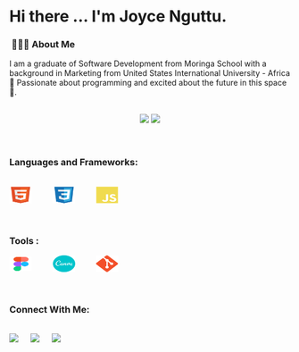 # Hi there ... I'm Joyce Nguttu.


<h3> &nbsp;👩🏾‍💻 About Me </h3>

I am a graduate of Software Development from Moringa School with a background in Marketing from United States International University - Africa  💃 Passionate about programming and excited about the future in this space🦸‍.




<br>
<div align="center">
  <img height="150rem" width="auto" src="https://github-readme-stats.vercel.app/api?username=joycodes&show_icons=true&theme=tokyonight&include_all_commits=true&count_private=true"/>
  <img height="150rem" width="auto"  src="https://github-readme-stats.vercel.app/api/top-langs/?username=joycodes&layout=compact&langs_count=7&theme=tokyonight"/>
</div>
<br>
<br>




### Languages and Frameworks:

<div style="display: inline_block"><br>
    <img align="center" alt="joycodes-HTML" height="30" width="40" style="margin-right: 2%;"src="https://raw.githubusercontent.com/devicons/devicon/master/icons/html5/html5-original.svg"> &nbsp;&nbsp;&nbsp;&nbsp;&nbsp;
    <img align="center" alt="joycodes-CSS" height="30" width="40" style="margin-right: 2%;"src="https://raw.githubusercontent.com/devicons/devicon/master/icons/css3/css3-original.svg"> &nbsp;&nbsp;&nbsp;&nbsp;&nbsp;
    <img align="center" alt="joycodes-Js" height="30" width="40" style="margin-right: 2%;" src="https://raw.githubusercontent.com/devicons/devicon/master/icons/javascript/javascript-plain.svg">&nbsp;&nbsp;&nbsp;&nbsp;&nbsp;
  
   
</div>

<br>
<br>

### Tools :

<div style="display: inline_block">
    <img align="center" alt="AjedidahMwanzia-figma" height="25" width="40" style="margin-right: 2%;"src="https://raw.githubusercontent.com/devicons/devicon/master/icons/figma/figma-original.svg"> &nbsp;&nbsp;&nbsp;&nbsp;&nbsp;
<!--     <img align="center" alt="Samuel-Martins-gimp" height="40" width="40" style="margin-right: 2%;"src="https://raw.githubusercontent.com/devicons/devicon/master/icons/gimp/gimp-original.svg"> &nbsp;&nbsp;&nbsp;&nbsp;&nbsp;
    <img align="center" alt="Samuel-Martins-inkscape" height="30" width="40" style="margin-right: 2%;"src="https://raw.githubusercontent.com/devicons/devicon/master/icons/inkscape/inkscape-original.svg"> &nbsp;&nbsp;&nbsp;&nbsp;&nbsp; -->
    <img align="center" alt="joycodescanva" height="30" width="40" style="margin-right: 2%;" src="https://raw.githubusercontent.com/devicons/devicon/master/icons/canva/canva-original.svg"> &nbsp;&nbsp;&nbsp;&nbsp;&nbsp;
    <img align="center" alt="joycodes-git" height="30" width="40" style="margin-right: 2%;" src="https://raw.githubusercontent.com/devicons/devicon/master/icons/git/git-original.svg">
</div>
 
<br>
<br>

### Connect With Me:

<br>
<div> 
 <a href="mailto:joynguttu@gmail.com" target="_blank" style="margin-right: 2%;"><img src="https://img.shields.io/badge/Gmail-D14836?style=for-the-badge&logo=gmail&logoColor=white" target="_blank"></a> &nbsp;
 <a href="https://www.linkedin.com/in/jnguttu/" target="_blank" style="margin-right: 2%;"><img src="https://img.shields.io/badge/-LinkedIn-%230077B5?style=for-the-badge&logo=linkedin&logoColor=white" target="_blank"></a> &nbsp;
 <a href="https://twitter.com/joyceposts" target="_blank" style="margin-right: 2%;"><img src="https://img.shields.io/badge/@joyceposts-%231DA1F2.svg?style=for-the-badge&logo=Twitter&logoColor=white" target="_blank"></a> &nbsp;

</div>
